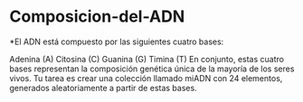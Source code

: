 # Composicion-del-ADN
*El ADN está compuesto por las siguientes cuatro bases: 

Adenina (A) 
Citosina (C) 
Guanina (G) 
Timina (T)
En conjunto, estas cuatro bases representan la composición genética única de la mayoría de los seres vivos. Tu tarea es crear una colección llamado miADN con 24 elementos, generados aleatoriamente a partir de estas bases.
